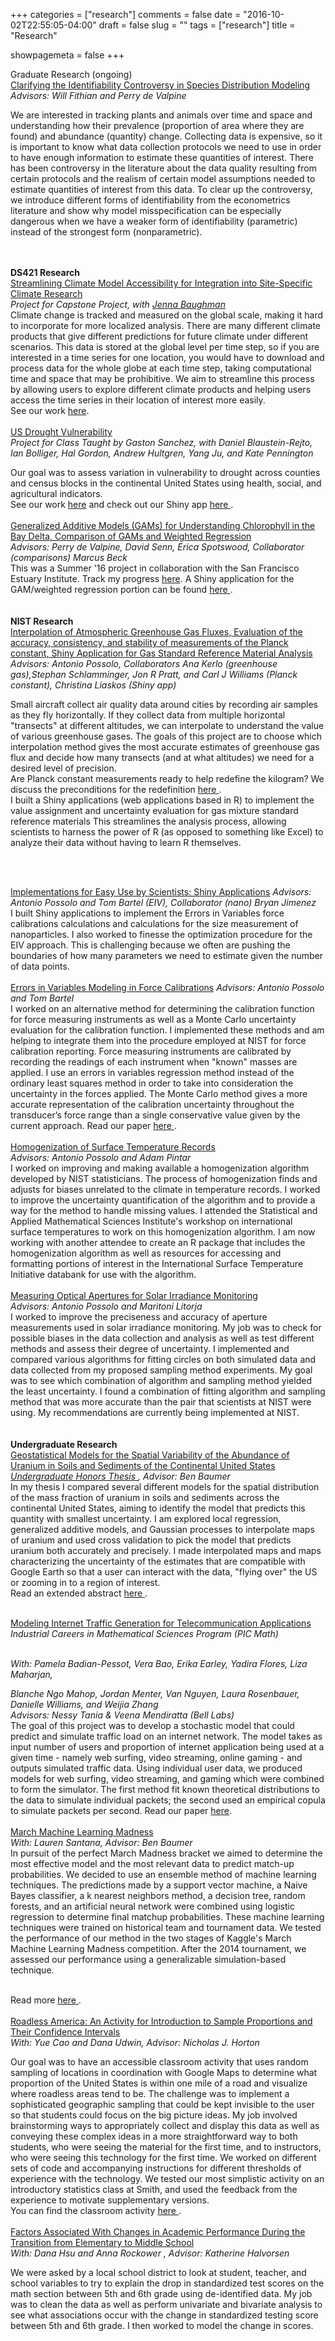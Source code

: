 +++
categories = ["research"]
comments = false
date = "2016-10-02T22:55:05-04:00"
draft = false
slug = ""
tags = ["research"]
title = "Research"

showpagemeta = false
+++

<p>Graduate Research (ongoing)
<br>
<u>Clarifying the Identifiability Controversy in Species Distribution Modeling
</u>
<br>
<i>Advisors: Will Fithian and Perry de Valpine </i>
<br>


We are interested in tracking plants and animals over time and space and understanding how their prevalence (proportion of area where they are found) and abundance (quantity) change. Collecting data is expensive, so it is important to know what data collection protocols we need to use in order to have enough information to estimate these quantities of interest. There has been controversy in the literature about the data quality resulting from certain protocols and the realism of certain model assumptions needed to estimate quantities of interest from this data. To clear up the controversy, we introduce different forms of identifiability from the econometrics literature and show why model misspecification can be especially dangerous when we have a weaker form of identifiability (parametric) instead of the strongest form (nonparametric). 
<br>
<br>
<br>
</p>
<b>DS421 Research </b> 
<br>
<u>Streamlining Climate Model Accessibility for Integration into Site-Specific Climate Research</u>
<br>
<i>Project for Capstone Project, with <a href="https://github.com/jennabaughman">Jenna Baughman</a></i>
<br>
Climate change is tracked and measured on the global scale, making it hard to incorporate for more localized analysis. There are many different climate products that give different predictions for future climate under different scenarios. This data is stored at the global level per time step, so if you are interested in a time series for one location, you would have to download and process data for the whole globe at each time step, taking computational time and space that may be prohibitive. We aim to streamline this process by allowing users to explore different climate products and helping users access the time series in their location of interest more easily.
<br>
See our work <a href="https://github.com/sastoudt/UCB_DS421_NEX_partnerProject"> here</a>.

<br>
<br>
<u>US Drought Vulnerability</u>
<br>
<i>Project for Class Taught by Gaston Sanchez, with Daniel Blaustein-Rejto, Ian Bolliger, Hal Gordon, Andrew Hultgren, Yang Ju, and Kate Pennington </i>
<br>

Our goal was to assess variation in vulnerability to drought across counties and census blocks in the continental United States using health, social, and agricultural indicators.
<br>
See our work <a href="https://github.com/bolliger32/US_drought_vulnerability"> here</a> and check out our Shiny app <a href="https://sastoudt.shinyapps.io/US_Drought_Vulnerability/"> here </a>.
<br>
<br>
<u>Generalized Additive Models (GAMs) for Understanding Chlorophyll in the Bay Delta, Comparison of GAMs and Weighted Regression </u>
<br>
<i>Advisors: Perry de Valpine, David Senn, Erica Spotswood, Collaborator (comparisons) Marcus Beck</i>
<br>
This was a Summer '16 project in collaboration with the San Francisco Estuary Institute. Track my progress <a href="https://github.com/sastoudt/DS421_summerProject" > here</a>. A Shiny application for the GAM/weighted regression portion can be found <a href="https://sastoudt.shinyapp.io/GAM_Delta" > here </a>.
<br>
<br>
<br>
<b>NIST Research</b>
<br>
<u>Interpolation of Atmospheric Greenhouse Gas Fluxes, Evaluation
of the accuracy, consistency, and stability of measurements of the Planck constant, Shiny Application for Gas Standard Reference Material Analysis</u>
<br>
<i>Advisors: Antonio Possolo, Collaborators Ana Kerlo (greenhouse gas),Stephan Schlamminger, Jon R Pratt, and Carl J Williams (Planck constant), Christina Liaskos (Shiny app) </i>

Small aircraft collect air quality data around cities by recording air samples as they fly horizontally. If they collect data from multiple horizontal "transects" at different altitudes, we can interpolate to understand the value of various greenhouse gases. The goals of this project are to choose which interpolation method gives the most accurate estimates of greenhouse gas flux and decide how many transects (and at what altitudes) we need for a desired level of precision.
<br>
Are Planck constant measurements ready to help redefine the kilogram? We discuss the 
preconditions for the redefinition <a href="http://iopscience.iop.org/article/10.1088/1681-7575/aa966c"> here </a>.
<br>
I built a Shiny applications (web applications based in R) to implement the value assignment and uncertainty evaluation for gas mixture standard reference materials  This streamlines the analysis process, allowing scientists to harness the power of R (as opposed to something like Excel) to analyze their data without having to learn R themselves.

<br>
<br>

<u>Implementations for Easy Use by Scientists: Shiny Applications</u>
<i>Advisors: Antonio Possolo and Tom Bartel (EIV), Collaborator (nano) Bryan Jimenez</i>
<br>
I built Shiny applications to implement the Errors in Variables force calibrations calculations and calculations for the size measurement of nanoparticles. I also worked to finesse the optimization procedure for the EIV approach. This is challenging because we often are pushing the boundaries of how many parameters we need to estimate given the number of data points.
<br>
<br>
<u>Errors in Variables Modeling in Force Calibrations</u>
<i>Advisors: Antonio Possolo and Tom Bartel</i>
<br>
I worked on an alternative method for determining the calibration function for force measuring instruments as well as a Monte Carlo uncertainty evaluation for the calibration function. I implemented these methods and am helping to integrate them into the procedure employed at NIST for force calibration reporting.  Force measuring instruments are calibrated by recording the readings of each instrument when "known" masses are applied. I use an errors in variables regression method instead of the ordinary least squares method in order to take into consideration the uncertainty in the forces applied. The Monte Carlo method gives a more accurate representation of the calibration uncertainty throughout the transducer’s force range than a single conservative value given by the current approach. 
Read our paper <a href="http://iopscience.iop.org/article/10.1088/0026-1394/53/3/965/meta;jsessionid=2B7013C6CBEADB69E9A44542A78B8E5B.ip-10-40-2-73" > here </a>. 
<br>
<br>
<u>Homogenization of Surface Temperature Records</u>
<br>
<i>Advisors: Antonio Possolo and Adam Pintar</i>
<br>
I worked on improving and making available a homogenization algorithm developed by NIST statisticians. The process of homogenization finds and adjusts for biases unrelated to the climate in temperature records. I worked to improve the uncertainty quantification of the algorithm and to provide a way for the method to handle missing values. I attended the Statistical and Applied Mathematical Sciences Institute's workshop on international surface temperatures to work on this homogenization algorithm. I am now working with another attendee to create an R package that includes the homogenization algorithm as well as resources for accessing and formatting portions of interest in the International Surface Temperature Initiative databank for use with the algorithm.
<br>
<br>
<u>Measuring Optical Apertures for Solar Irradiance Monitoring</u>
<br>
<i>Advisors: Antonio Possolo and Maritoni Litorja</i>
<br>
I worked to improve the preciseness and accuracy of aperture measurements used in solar irradiance monitoring. My job was to check for possible biases in the data collection and analysis as well as test different methods and assess their degree of uncertainty. I implemented and compared various algorithms for fitting circles on both simulated data and data collected from my proposed sampling method experiments. My goal was to see which combination of algorithm and sampling method yielded the least uncertainty. I found a combination of fitting algorithm and sampling method that was more accurate than the pair that scientists at NIST were using. My recommendations are currently being implemented at NIST.
<br>
<br>
<br>
<b>Undergraduate Research</b>
<br>
<u>Geostatistical Models for the Spatial Variability of the Abundance of Uranium in Soils and Sediments of the Continental United States </u>
<br>
<i> <a href="https://dspace.smith.edu/handle/11020/24600">Undergraduate Honors Thesis </a>, Advisor: Ben Baumer</i>
<br>
In my thesis I compared several different models for the spatial distribution of the mass fraction of uranium in soils and sediments across the continental United States, aiming to identify the model that predicts this quantity with smallest uncertainty. I am explored local regression, generalized additive models, and Gaussian processes to interpolate maps of uranium and used cross validation to pick the model that predicts uranium both accurately and precisely. I made interpolated maps and maps characterizing the uncertainty of the estimates that are compatible with Google Earth so that a user can interact with the data, "flying over" the US or zooming in to a region of interest.
<br>
Read an extended abstract <a href="http://www.geocomputation.org/2015/papers/GC15_78.pdf"> here </a>.
<br>

<br>
<u>Modeling Internet Traffic Generation for Telecommunication Applications</u>
<br>
<i>Industrial Careers in Mathematical Sciences Program (PIC Math) 

<br> With: Pamela Badian-Pessot, Vera Bao, Erika Earley, Yadira Flores, Liza Maharjan,

Blanche Ngo Mahop, Jordan Menter, Van Nguyen, Laura Rosenbauer, Danielle Williams, and Weijia Zhang
<br> 
Advisors: Nessy Tania & Veena Mendiratta (Bell Labs)</i>
<br>
The goal of this project was to develop a stochastic model that could predict and simulate traffic load on an internet network. The model takes as input number of users and proportion of internet application being used at a given time - namely web surfing, video  streaming, online gaming - and outputs simulated traffic data. Using individual user data, we produced models for web surfing, video streaming, and gaming which were combined to form the simulator. The first method fit known theoretical distributions to the data to simulate individual packets; the second used an empirical copula to simulate packets per second. Read our paper <a href="http://www.ajuronline.org/uploads/Volume_13_3/AJUR%20Vol%2013%20Issue%203%2008.25.16%20with%20covers%20interactive.pdf"> here</a>.
<br>
<br>
<u>March Machine Learning Madness</u>
<br>
<i>With: Lauren Santana, Advisor: Ben Baumer</i>
<br>
In pursuit of the perfect March Madness bracket we aimed to determine the most effective model and the most relevant data to predict match-up probabilities. We decided to use an ensemble method of machine learning techniques. The predictions made by a support vector machine, a Naive Bayes classifier, a k nearest neighbors method, a decision tree, random forests, and an artificial neural network were combined using logistic regression to determine final matchup probabilities. These machine learning techniques were trained on historical team and tournament data. We tested the performance of our method in the two stages of Kaggle's March Machine Learning Madness competition. After the 2014 tournament, we assessed our performance using a generalizable simulation-based technique. 

<br>
Read more <a href="http://www.math.smith.edu/~bbaumer/pub/jsm2014_perfect_bracket.pdf"> here </a>.
<br>
<br>
<u>Roadless America: An Activity for Introduction to Sample Proportions and Their Confidence Intervals</u>
<br>
<i>With: Yue Cao and Dana Udwin, Advisor: Nicholas J. Horton</i>
<br>

 Our goal was to have an accessible classroom activity that uses random sampling of locations in coordination with Google Maps to determine what proportion of the United States is within one mile of a road and visualize where roadless areas tend to be. The challenge was to implement a sophisticated geographic sampling that could be kept invisible to the user so that students could focus on the big picture ideas. My job involved brainstorming ways to appropriately collect and display this data as well as conveying these complex ideas in a more straightforward way to both students, who were seeing the material for the first time, and to instructors, who were seeing this technology for the first time. We worked on different sets of code and accompanying instructions for different thresholds of experience with the technology. We tested our most simplistic activity on an introductory statistics class at Smith, and used the feedback from the experience to motivate supplementary versions. 
<br>
You can find the classroom activity <a href="https://www.amstat.org/education/stew/pdfs/PercentWithinMileofRoad.pdf"> here </a>.
<br>
<br>
<u>Factors Associated With Changes in Academic Performance During the Transition from Elementary to Middle School</u>
<br>
<i>With: Dana Hsu and Anna Rockower , Advisor: Katherine Halvorsen</i>

 We were asked by a local school district to look at student, teacher, and school variables to try to explain the drop in standardized test scores on the math section between 5th and 6th grade using de-identified data. My job was to clean the data as well as perform univariate and bivariate analysis to see what associations occur with the change in standardized testing score between 5th and 6th grade. I then worked to model the change in scores. 

